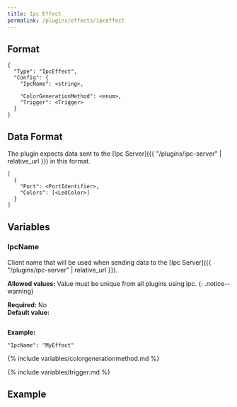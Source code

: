```yaml
---
title: Ipc Effect
permalink: /plugins/effects/ipceffect
---
```


## Format

~~~
{
  "Type": "IpcEffect",
  "Config": {
    "IpcName": <string>,
        
    "ColorGenerationMethod": <enum>,
    "Trigger": <Trigger>
  }
}
~~~

## Data Format

The plugin expects data sent to the [Ipc Server]({{ "/plugins/ipc-server" | relative_url }}) in this format.

~~~
[
  {
    "Port": <PortIdentifier>,
    "Colors": [<LedColor>]
  }
]
~~~

## Variables

### IpcName
<div class="variable-block" markdown="block">

Client name that will be used when sending data to the [Ipc Server]({{ "/plugins/ipc-server" | relative_url }}).

**Allowed values:** Value must be unique from all plugins using ipc.
{: .notice--warning}

**Required:** No<br>
**Default value:**
~~~
~~~
**Example:**
~~~
"IpcName": "MyEffect"
~~~

</div>

{% include variables/colorgenerationmethod.md %}

{% include variables/trigger.md %}

## Example

~~~
~~~